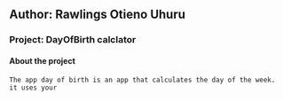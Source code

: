 ## Author: Rawlings Otieno Uhuru
### Project: DayOfBirth calclator
#### About the project
    The app day of birth is an app that calculates the day of the week.
    it uses your